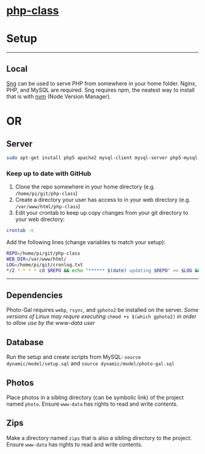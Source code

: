# [php-class](http://howtoterminal.com/php-class)

# Setup
---
## Local
[Sng](https://www.npmjs.com/package/sng) can be used to serve PHP from somewhere in your home folder. Nginx, PHP,  and MySQL are required. Sng requires npm, the neatest way to install that is with [nvm](nvm.sh) (Node Version Manager).
# OR
## Server
```sh
sudo apt-get install php5 apache2 mysql-client mysql-server php5-mysql php5-mysqlnd

```
### Keep up to date with GitHub
1. Clone the repo somewhere in your home directory (e.g. `/home/pi/git/php-class`)
2. Create a directory your user has access to in your web directory (e.g. `/var/www/html/php-class`)
3. Edit your crontab to keep up copy changes from your git directory to your web directory:
```sh
crontab -e
```
Add the following lines (change variables to match your setup):
```sh
REPO=/home/pi/git/php-class
WEB_DIR=/var/www/html/
LOG=/home/pi/git/cronlog.txt
*/2 * * * * cd $REPO && echo "****** $(date) updating $REPO" >> $LOG && git pull >> $LOG && rsync -ruv --cvs-exclude $REPO $WEB_DIR && echo "update successful">> $LOG > /dev/null
```
---
## Dependencies
Photo-Gal requires `webp`, `rsync`, and `gphoto2` be installed on the server.
*Some versions of Linux may requre executing* `chmod +s $(which gphoto2)` *in order to allow use by the www-data user*

## Database
Run the setup and create scripts from MySQL:
`source dynamic/model/setup.sql` and `source dynamic/model/photo-gal.sql`

## Photos
Place photos in a sibling directory (can be symbolic link) of the project named `photo`. Ensure `www-data` has rights to read and write contents.

## Zips
Make a directory named `zips` that is also a sibling directory to the project. Ensure `www-data` has rights to read and write contents.
